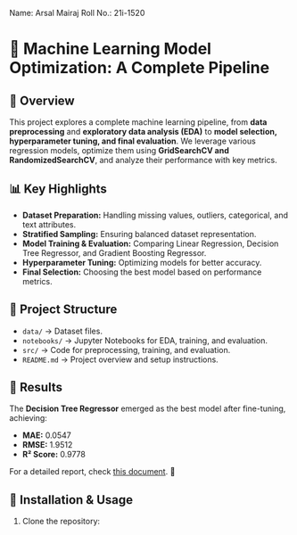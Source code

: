 Name: Arsal Mairaj
Roll No.: 21i-1520

# 🚀 Machine Learning Model Optimization: A Complete Pipeline

## 📌 Overview
This project explores a complete machine learning pipeline, from **data preprocessing** and **exploratory data analysis (EDA)** to **model selection, hyperparameter tuning, and final evaluation**. We leverage various regression models, optimize them using **GridSearchCV and RandomizedSearchCV**, and analyze their performance with key metrics.

## 📊 Key Highlights
- **Dataset Preparation:** Handling missing values, outliers, categorical, and text attributes.
- **Stratified Sampling:** Ensuring balanced dataset representation.
- **Model Training & Evaluation:** Comparing Linear Regression, Decision Tree Regressor, and Gradient Boosting Regressor.
- **Hyperparameter Tuning:** Optimizing models for better accuracy.
- **Final Selection:** Choosing the best model based on performance metrics.

## 📁 Project Structure
- `data/` → Dataset files.
- `notebooks/` → Jupyter Notebooks for EDA, training, and evaluation.
- `src/` → Code for preprocessing, training, and evaluation.
- `README.md` → Project overview and setup instructions.

## 🎯 Results
The **Decision Tree Regressor** emerged as the best model after fine-tuning, achieving:
- **MAE:** 0.0547
- **RMSE:** 1.9512
- **R² Score:** 0.9778

For a detailed report, check [this document](./Data_Preprocessing_Report.md). 🚀

## 🔧 Installation & Usage
1. Clone the repository:  

